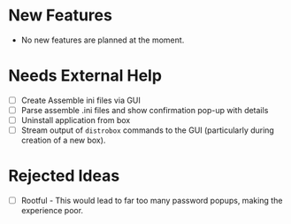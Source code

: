 # New Features
- No new features are planned at the moment.

# Needs External Help
- [ ] Create Assemble ini files via GUI
- [ ] Parse assemble .ini files and show confirmation pop-up with details
- [ ] Uninstall application from box
- [ ] Stream output of `distrobox` commands to the GUI (particularly during creation of a new box).

# Rejected Ideas
- [ ] Rootful - This would lead to far too many password popups, making the experience poor.
